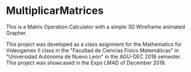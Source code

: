 # MultiplicarMatrices
This is a Matrix Operation Calculator with a simple 3D Wireframe animated Grapher.

This project was developed as a class asignment for the Mathematics for Videogames II class in the "Facultad de Ciencias Fisico Matemáticas" in "Universidad Autónoma de Nuevo León" in the AGU-DEC 2018 semester. This project was showcased in the Expo LMAD of December 2018.
